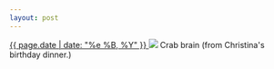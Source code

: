 ```yaml
---
layout: post
---
```


<p>
  <a href="/482">
    <time>{{ page.date | date: "%e %B, %Y" }}</time>
  </a>
  <a href="/482"><img src="{{ site.assets_url }}/482.jpg"/></a>
  <span>Crab brain (from Christina's birthday dinner.)</span>
</p>
